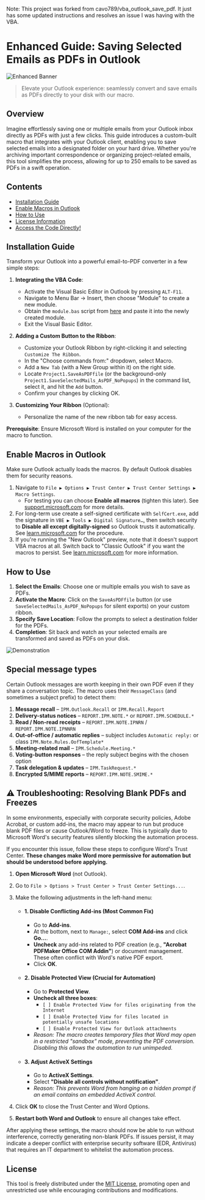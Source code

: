 Note: This project was forked from cavo789/vba_outlook_save_pdf. It just has some updated instructions and resolves an issue I was having with the VBA.

# Enhanced Guide: Saving Selected Emails as PDFs in Outlook

![Enhanced Banner](./banner.svg)

> Elevate your Outlook experience: seamlessly convert and save emails as PDFs directly to your disk with our macro.

## Overview

Imagine effortlessly saving one or multiple emails from your Outlook inbox directly as PDFs with just a few clicks. This guide introduces a custom-built macro that integrates with your Outlook client, enabling you to save selected emails into a designated folder on your hard drive. Whether you're archiving important correspondence or organizing project-related emails, this tool simplifies the process, allowing for up to 250 emails to be saved as PDFs in a swift operation.

## Contents

- [Installation Guide](#"How-to-add-to-Outlook")
- [Enable Macros in Outlook](#enable-macros-in-outlook)
- [How to Use](#usage)
- [License Information](#license)
- [Access the Code Directly!](https://raw.githubusercontent.com/cavo789/vba_outlook_save_pdf/master/module.bas)

## Installation Guide

Transform your Outlook into a powerful email-to-PDF converter in a few simple steps:

1. **Integrating the VBA Code**:
   - Activate the Visual Basic Editor in Outlook by pressing `ALT-F11`.
   - Navigate to Menu Bar -> Insert, then choose "Module" to create a new module.
   - Obtain the `module.bas` script from [here](https://raw.githubusercontent.com/cavo789/vba_outlook_save_pdf/master/module.bas) and paste it into the newly created module.
   - Exit the Visual Basic Editor.

2. **Adding a Custom Button to the Ribbon**:
   - Customize your Outlook Ribbon by right-clicking it and selecting `Customize The Ribbon`.
   - In the "Choose commands from:" dropdown, select Macro.
   - Add a `New Tab` (with a New Group within it) on the right side.
   - Locate `Project1.SaveAsPDFfile` (or the background-only `Project1.SaveSelectedMails_AsPDF_NoPopups`) in the command list, select it, and hit the `Add` button.
   - Confirm your changes by clicking OK.

3. **Customizing Your Ribbon** (Optional):
   - Personalize the name of the new ribbon tab for easy access.

**Prerequisite**: Ensure Microsoft Word is installed on your computer for the macro to function.

## Enable Macros in Outlook

Make sure Outlook actually loads the macros. By default Outlook disables them for security reasons.

1. Navigate to `File ▶ Options ▶ Trust Center ▶ Trust Center Settings ▶ Macro Settings`.
   - For testing you can choose **Enable all macros** (tighten this later). See [support.microsoft.com](https://support.microsoft.com) for more details.
2. For long-term use create a self-signed certificate with `SelfCert.exe`, add the signature in `VBE ▶ Tools ▶ Digital Signature…`, then switch security to **Disable all except digitally-signed** so Outlook trusts it automatically. See [learn.microsoft.com](https://learn.microsoft.com) for the procedure.
3. If you're running the "New Outlook" preview, note that it doesn't support VBA macros at all. Switch back to "Classic Outlook" if you want the macros to persist. See [learn.microsoft.com](https://learn.microsoft.com) for more information.

## How to Use

1. **Select the Emails**: Choose one or multiple emails you wish to save as PDFs.
2. **Activate the Macro**: Click on the `SaveAsPDFfile` button (or use `SaveSelectedMails_AsPDF_NoPopups` for silent exports) on your custom ribbon.
3. **Specify Save Location**: Follow the prompts to select a destination folder for the PDFs.
4. **Completion**: Sit back and watch as your selected emails are transformed and saved as PDFs on your disk.

![Demonstration](images/demo.gif)

## Special message types

Certain Outlook messages are worth keeping in their own PDF even if they share a
conversation topic.  The macro uses their `MessageClass` (and sometimes a
subject prefix) to detect them:

1. **Message recall** – `IPM.Outlook.Recall` or `IPM.Recall.Report`
2. **Delivery-status notices** – `REPORT.IPM.NOTE.*` or `REPORT.IPM.SCHEDULE.*`
3. **Read / Non-read receipts** – `REPORT.IPM.NOTE.IPNRN` / `REPORT.IPM.NOTE.IPNNRN`
4. **Out-of-office / automatic replies** – subject includes `Automatic reply:` or class `IPM.Note.Rules.OofTemplate*`
5. **Meeting-related mail** – `IPM.Schedule.Meeting.*`
6. **Voting-button responses** – the reply subject begins with the chosen option
7. **Task delegation & updates** – `IPM.TaskRequest.*`
8. **Encrypted S/MIME reports** – `REPORT.IPM.NOTE.SMIME.*`


## ⚠️ Troubleshooting: Resolving Blank PDFs and Freezes

In some environments, especially with corporate security policies, Adobe Acrobat, or custom add-ins, the macro may appear to run but produce blank PDF files or cause Outlook/Word to freeze. This is typically due to Microsoft Word's security features silently blocking the automation process.

If you encounter this issue, follow these steps to configure Word's Trust Center. **These changes make Word more permissive for automation but should be understood before applying.**

1. **Open Microsoft Word** (not Outlook).
2. Go to `File > Options > Trust Center > Trust Center Settings...`.
3. Make the following adjustments in the left-hand menu:

    * #### **1. Disable Conflicting Add-ins (Most Common Fix)**
        * Go to **Add-ins**.
        * At the bottom, next to `Manage:`, select **COM Add-ins** and click **Go...**.
        * **Uncheck** any add-ins related to PDF creation (e.g., **"Acrobat PDFMaker Office COM Addin"**) or document management. These often conflict with Word's native PDF export.
        * Click **OK**.

    * #### **2. Disable Protected View (Crucial for Automation)**
        * Go to **Protected View**.
        * **Uncheck all three boxes**:
            * `[ ] Enable Protected View for files originating from the Internet`
            * `[ ] Enable Protected View for files located in potentially unsafe locations`
            * `[ ] Enable Protected View for Outlook attachments`
        * *Reason: The macro creates temporary files that Word may open in a restricted "sandbox" mode, preventing the PDF conversion. Disabling this allows the automation to run unimpeded.*

    * #### **3. Adjust ActiveX Settings**
        * Go to **ActiveX Settings**.
        * Select **"Disable all controls without notification"**.
        * *Reason: This prevents Word from hanging on a hidden prompt if an email contains an embedded ActiveX control.*

4. Click **OK** to close the Trust Center and Word Options.
5. **Restart both Word and Outlook** to ensure all changes take effect.

After applying these settings, the macro should now be able to run without interference, correctly generating non-blank PDFs. If issues persist, it may indicate a deeper conflict with enterprise security software (EDR, Antivirus) that requires an IT department to whitelist the automation process.

## License

This tool is freely distributed under the [MIT License](LICENSE), promoting open and unrestricted use while encouraging contributions and modifications.
